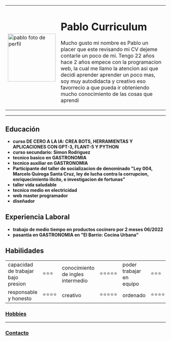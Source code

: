 <html>
    <head>
    <title>Pablo Rejas</title>
</head>
<body>
    <table cellspacing="40">
        <tr>
    <td><img src="https://github.com/pablinski123/PabloCV3/blob/37076a08186a8382deaea635a49c8ffecac2b9d9/cv.png" width="150" height="150" alt="pablo foto de perfil"></td>
    <td><h1>Pablo Curriculum</h1>
        <p>Mucho gusto mi nombre es Pablo un placer que este revisando mi CV dejeme contarle un poco de mi. Tengo 22 años hace 2 años empece con la programacion web, la cual me llamo la atencion asi que decidi aprender aprender un poco mas, soy muy autodidacta y creativo eso favorrecio a que pueda ir obteniendo mucho conocimiento de las cosas que aprendi</p>
    </td></tr>
</table>
<hr>
<h2><strong>Educación</strong></h2>
<ul>
    <li><b>curso DE CERO A LA IA: CREA BOTS, HERRAMIENTAS Y APLICACIONES CON GPT-3, FLANT-5 Y PYTHON</b></li>
    <li><b>curso secundario: Simon Rodriguez</b></li>
    <li><b>tecnico basico en GASTRONOMIA</b></li>
    <li><b>tecnico auxiliar en GASTRONOMIA</b></li>
    <li><b>Participante del taller de socializacion de denominado "Ley 004, Marcelo Quiroga Santa Cruz, ley de lucha contra la corrupcion, enriquecimiento ilicito, e investigacion de fortunas"</b></li>
    <li><b>taller vida saludable</b></li>
    <li><b>tecnico medio en electricidad</b></li>
    <li><b>web master programador</b></li>
    <li><b> diseñador</b></li>
</ul>
<h2><strong>Experiencia Laboral</strong></h2>
<ul>
    <li><b>trabajo de medio tiempo en productos cocinero por 2 meses 06/2022</b></li>
    <li><b>pasantia en GASTRONOMIA en "El Barrio: Cocina Urbana"</b></li>
</ul>
<h2><b>Habilidades</b></h2>
<tbody>
<table cellspacing ="10" >
    <tr> 
        <td>capacidad de trabajar bajo presion </td> 
        <td>⭐⭐⭐</td>
        <td>conocimiento de ingles intermedio</td> 
        <td>⭐⭐⭐⭐⭐</td>
        <td>poder trabajar en equipo</td>
        <td>⭐⭐⭐</td>
    </tr>
    <tr>
        <td>responsable y honesto</td> <td>⭐⭐⭐⭐</td>
        <td>creativo </td>
        <td>⭐⭐⭐⭐⭐</td>
        <td>ordenado</td>
        <td>⭐⭐⭐⭐</td>
    </tr>
</table>
</tbody>
<h3><a href="./Hobbies.html">Hobbies</a></h3>
<hr>
<h3><a href="./contacto.html">Contacto</a></h3>
</body>

</html>
